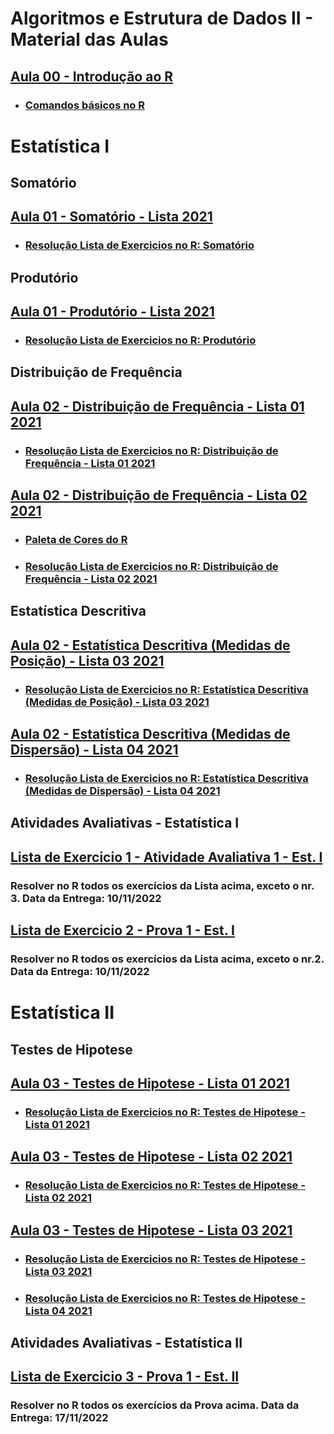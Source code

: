 # Algoritmos e Estrutura de Dados II - Material das Aulas

## [Aula 00 - Introdução ao R](https://github.com/gustavowillam/AEDII/blob/main/slides/1-Apresentacao%20Disciplina.pdf)

* ### [Comandos básicos no R](https://github.com/gustavowillam/AEDII/blob/main/programas/Aula00_R_basico.R)

# Estatística I

## Somatório 

## [Aula 01 - Somatório - Lista 2021](https://github.com/gustavowillam/AEDII/blob/main/Estatistica_I/1-Somat%C3%B3rio-Lista%20de%20Exerc%C3%ADcios%202021.pdf)

* ### [Resolução Lista de Exercicios no R: Somatório](https://github.com/gustavowillam/AEDII/blob/main/programas/Aula01_L1_2021.R)

## Produtório 

## [Aula 01 - Produtório - Lista 2021](https://github.com/gustavowillam/AEDII/blob/main/Estatistica_I/2-Produt%C3%B3rio-Lista%20de%20Exerc%C3%ADcios%202021.pdf)

* ### [Resolução Lista de Exercicios no R: Produtório](https://github.com/gustavowillam/AEDII/blob/main/programas/Aula01_L2_2021.R)

## Distribuição de Frequência

## [Aula 02 - Distribuição de Frequência - Lista 01 2021](https://github.com/gustavowillam/AEDII/blob/main/Estatistica_I/1-Estat%C3%ADstica%20Descritiva%20-%20Aula%201-Lista%20de%20Exerc%C3%ADcios%202021.pdf)

* ### [Resolução Lista de Exercicios no R: Distribuição de Frequência - Lista 01 2021](https://github.com/gustavowillam/AEDII/blob/main/programas/Aula02_L1_2021.R)

## [Aula 02 - Distribuição de Frequência - Lista 02 2021](https://github.com/gustavowillam/AEDII/blob/main/Estatistica_I/2-Estat%C3%ADstica%20Descritiva%20-%20Aula%202-Lista%20de%20Exerc%C3%ADcios%202021.pdf)

* ### [Paleta de Cores do R](https://github.com/gustavowillam/AEDII/blob/main/slides/R_colorPaletteCheatsheet.pdf)

* ### [Resolução Lista de Exercicios no R: Distribuição de Frequência - Lista 02 2021](https://github.com/gustavowillam/AEDII/blob/main/programas/Aula02_L2_2021.R)

## Estatística Descritiva

## [Aula 02 - Estatística Descritiva (Medidas de Posição) - Lista 03 2021](https://github.com/gustavowillam/AEDII/blob/main/Estatistica_I/3-Estat%C3%ADstica%20Descritiva%20-%20Aula%203-Lista%20de%20Exerc%C3%ADcios%202021.pdf)

* ### [Resolução Lista de Exercicios no R: Estatística Descritiva (Medidas de Posição) - Lista 03 2021](https://github.com/gustavowillam/AEDII/blob/main/programas/Aula02_L3_2021.R)

## [Aula 02 - Estatística Descritiva (Medidas de Dispersão) - Lista 04 2021](https://github.com/gustavowillam/AEDII/blob/main/Estatistica_I/4-Estat%C3%ADstica%20Descritiva%20-%20Aula%204-Lista%20de%20Exerc%C3%ADcios%202021.pdf)

* ### [Resolução Lista de Exercicios no R: Estatística Descritiva (Medidas de Dispersão) - Lista 04 2021](https://github.com/gustavowillam/AEDII/blob/main/programas/Aula02_L4_2021.R)


## Atividades Avaliativas - Estatística I 

## [Lista de Exercicio 1 - Atividade Avaliativa 1 - Est. I](https://github.com/gustavowillam/AEDII/blob/main/Estatistica_I/Atividade%20Avaliativa%202022%20-%20Somatorio%20Produtorio%20Est%20Descritiva-Lista%201.pdf)

### Resolver no R todos os exercícios da Lista acima, exceto o nr. 3. Data da Entrega: 10/11/2022 

## [Lista de Exercicio 2 - Prova 1 - Est. I](https://github.com/gustavowillam/AEDII/blob/main/Estatistica_I/Atividade%20Avaliativa%202022%20-%20Somatorio%20Produtorio%20Est%20Descritiva-Prova%201.pdf)

### Resolver no R todos os exercícios da Lista acima, exceto o nr.2. Data da Entrega: 10/11/2022 


# Estatística II

## Testes de Hipotese 

## [Aula 03 - Testes de Hipotese - Lista 01 2021](https://github.com/gustavowillam/AEDII/blob/main/Estatistica_II/Aula%201-Teste%20de%20Hip%C3%B3teses-Lista%20de%20Exerc%C3%ADcios%202021.pdf)

* ### [Resolução Lista de Exercicios no R: Testes de Hipotese - Lista 01 2021](https://github.com/gustavowillam/AEDII/blob/main/programas/Aula03_L1_2021.R)


## [Aula 03 - Testes de Hipotese - Lista 02 2021](https://github.com/gustavowillam/AEDII/blob/main/Estatistica_II/Aula%202-Teste%20de%20Hip%C3%B3teses-Lista%20de%20Exerc%C3%ADcios%202021.pdf)

* ### [Resolução Lista de Exercicios no R: Testes de Hipotese - Lista 02 2021](https://github.com/gustavowillam/AEDII/blob/main/programas/Aula03_L2_2021.R)

## [Aula 03 - Testes de Hipotese - Lista 03 2021](https://github.com/gustavowillam/AEDII/blob/main/Estatistica_II/Aula%203-Teste%20de%20Hip%C3%B3teses-Lista%20de%20Exerc%C3%ADcios%202021.pdf)

* ### [Resolução Lista de Exercicios no R: Testes de Hipotese - Lista 03 2021](https://github.com/gustavowillam/AEDII/blob/main/programas/Aula03_L3_2021.R)

* ### [Resolução Lista de Exercicios no R: Testes de Hipotese - Lista 04 2021](https://github.com/gustavowillam/AEDII/blob/main/programas/Aula03_L4_2021.R)


## Atividades Avaliativas - Estatística II 

## [Lista de Exercicio 3 - Prova 1 - Est. II](https://github.com/gustavowillam/AEDII/blob/main/Estatistica_II/Atividade%20Avaliativa%202022%20-%20Prova%201%20-%20Testes%20de%20Hipoteses.pdf)

### Resolver no R todos os exercícios da Prova acima. Data da Entrega: 17/11/2022
